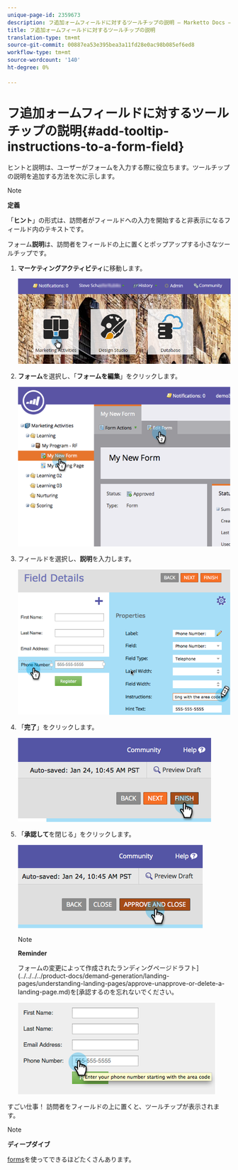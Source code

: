 ```yaml
---
unique-page-id: 2359673
description: フ追加ォームフィールドに対するツールチップの説明 — Marketto Docs — 製品ドキュメント
title: フ追加ォームフィールドに対するツールチップの説明
translation-type: tm+mt
source-git-commit: 00887ea53e395bea3a11fd28e0ac98b085ef6ed8
workflow-type: tm+mt
source-wordcount: '140'
ht-degree: 0%

---
```



# フ追加ォームフィールドに対するツールチップの説明{#add-tooltip-instructions-to-a-form-field}

[](add-hint-text-to-a-form-field.md) ヒントと説明は、ユーザーがフォームを入力する際に役立ちます。ツールチップの説明を追加する方法を次に示します。

>[!NOTE]
>
>**定義**
>
>「**ヒント**」の形式は、訪問者がフィールドへの入力を開始すると非表示になるフィールド内のテキストです。
>
>フォーム&#x200B;**説明**&#x200B;は、訪問者をフィールドの上に置くとポップアップする小さなツールチップです。

1. **マーケティングアクティビティ**&#x200B;に移動します。

   ![](assets/login-marketing-activities-6.png)

1. **フォーム**&#x200B;を選択し、「**フォームを編集**」をクリックします。

   ![](assets/image2014-9-15-14-3a15-3a42.png)

1. フィールドを選択し、**説明**&#x200B;を入力します。

   ![](assets/image2014-9-15-14-3a15-3a49.png)

1. 「**完了**」をクリックします。

   ![](assets/image2014-9-15-14-3a15-3a57.png)

1. 「**承認して**&#x200B;を閉じる」をクリックします。

   ![](assets/image2014-9-15-14-3a16-3a3.png)

   >[!NOTE]
   >
   >**Reminder**
   >
   >
   >フォームの変更によって作成されたランディングページドラフト](../../../../product-docs/demand-generation/landing-pages/understanding-landing-pages/approve-unapprove-or-delete-a-landing-page.md)を[承認するのを忘れないでください。

   ![](assets/image2014-9-15-14-3a16-3a56.png)

すごい仕事！ 訪問者をフィールドの上に置くと、ツールチップが表示されます。

>[!NOTE]
>
>**ディープダイブ**
>
>[forms](http://docs.marketo.com/display/docs/forms)を使ってできるほどたくさんあります。


